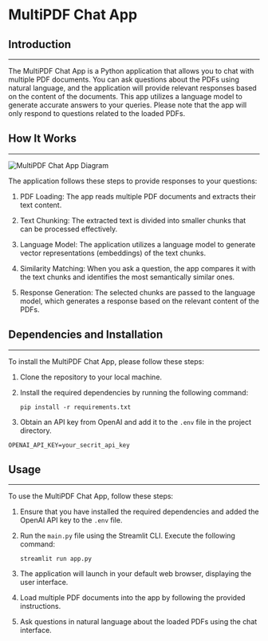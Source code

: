 # MultiPDF Chat App


## Introduction
------------
The MultiPDF Chat App is a Python application that allows you to chat with multiple PDF documents. You can ask questions about the PDFs using natural language, and the application will provide relevant responses based on the content of the documents. This app utilizes a language model to generate accurate answers to your queries. Please note that the app will only respond to questions related to the loaded PDFs.

## How It Works
------------

![MultiPDF Chat App Diagram](C:\Users\DeLL\Downloads\Chat-with-PDF-LLM-main\Chat-with-PDF-LLM-main\docs)

The application follows these steps to provide responses to your questions:

1. PDF Loading: The app reads multiple PDF documents and extracts their text content.

2. Text Chunking: The extracted text is divided into smaller chunks that can be processed effectively.

3. Language Model: The application utilizes a language model to generate vector representations (embeddings) of the text chunks.

4. Similarity Matching: When you ask a question, the app compares it with the text chunks and identifies the most semantically similar ones.

5. Response Generation: The selected chunks are passed to the language model, which generates a response based on the relevant content of the PDFs.

## Dependencies and Installation
----------------------------
To install the MultiPDF Chat App, please follow these steps:

1. Clone the repository to your local machine.

2. Install the required dependencies by running the following command:
   ```
   pip install -r requirements.txt
   ```

3. Obtain an API key from OpenAI and add it to the `.env` file in the project directory.
```commandline
OPENAI_API_KEY=your_secrit_api_key
```

## Usage
-----
To use the MultiPDF Chat App, follow these steps:

1. Ensure that you have installed the required dependencies and added the OpenAI API key to the `.env` file.

2. Run the `main.py` file using the Streamlit CLI. Execute the following command:
   ```
   streamlit run app.py
   ```

3. The application will launch in your default web browser, displaying the user interface.

4. Load multiple PDF documents into the app by following the provided instructions.

5. Ask questions in natural language about the loaded PDFs using the chat interface.
